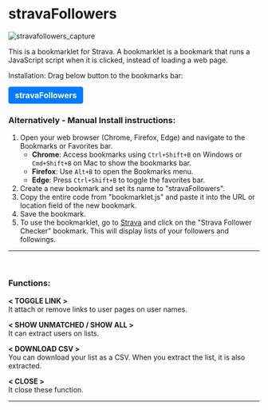 # stravaFollowers
![stravafollowers_capture](https://user-images.githubusercontent.com/4317778/41466673-396c72a4-70de-11e8-9432-b61cf0a4e5eb.gif)  

This is a bookmarklet for Strava. A bookmarklet is a bookmark that runs a JavaScript script when it is clicked, instead of loading a web page.

Installation:
Drag below button to the bookmarks bar:

<p>
    <a style="background-color: #007bff; color: #ffffff; text-decoration: none; font-weight: bold; font-size: 16px; display: inline-block; padding: 0.375rem 0.75rem; border-radius: 0.25rem; border: 1px solid #007bff; text-align: center;"
        href="javascript:(function(){var script=document.createElement('script');script.src='https://github.com/tvard/stravaFollowers/blob/master/bookmarklet.js';document.body.appendChild(script);})();">stravaFollowers</a>
</p>

### Alternatively - Manual Install instructions: 

1. Open your web browser (Chrome, Firefox, Edge) and navigate to the Bookmarks or Favorites bar.
    - **Chrome**: Access bookmarks using `Ctrl+Shift+B` on Windows or `Cmd+Shift+B` on Mac to show the bookmarks bar.
    - **Firefox**: Use `Alt+B` to open the Bookmarks menu.
    - **Edge**: Press `Ctrl+Shift+B` to toggle the favorites bar.
2. Create a new bookmark and set its name to "stravaFollowers".
3. Copy the entire code from "bookmarklet.js" and paste it into the URL or location field of the new bookmark.
4. Save the bookmark.
5. To use the bookmarklet, go to [Strava](https://www.strava.com) and click on the "Strava Follower Checker" bookmark. This will display lists of your followers and followings.

***
<br>

### Functions:

**< TOGGLE LINK >**  
It attach or remove links to user pages on user names.  
  
**< SHOW UNMATCHED / SHOW ALL >**  
It can extract users on lists.  
  
**< DOWNLOAD CSV >**  
You can download your list as a CSV. When you extract the list, it is also extracted.  
  
**< CLOSE >**  
It close these function.
***